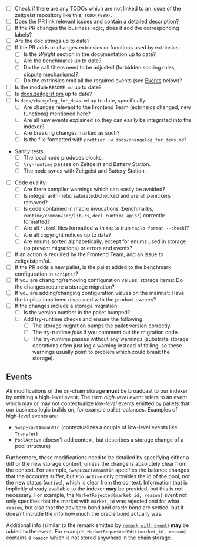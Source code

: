 - [ ] Check if there are any TODOs which are not linked to an issue of the
      zeitgeist repository like this: `TODO(#999)`.
- [ ] Does the PR link relevant issues and contain a detailed description?
- [ ] If the PR changes the business logic, does it add the corresponding
      labels?
- [ ] Are the doc strings up to date?
- [ ] If the PR adds or changes extrinsics or functions used by extrinsics:
  - [ ] Is the _Weight_ section in the documentation up to date?
  - [ ] Are the benchmarks up to date?
  - [ ] Do the call filters need to be adjusted (forbidden scoring rules,
        dispute mechanisms)?
  - [ ] Do the extrinsics emit all the required events (see [Events](#events)
        below)?
- [ ] Is the module `README.md` up to date?
- [ ] Is [docs.zeitgeist.pm] up to date?
- [ ] Is `docs/changelog_for_devs.md` up to date, specifically:
  - [ ] Are changes relevant to the Frontend Team (extrinsics changed, new
        functions) mentioned here?
  - [ ] Are all new events explained so they can easily be integrated into the
        indexer?
  - [ ] Are breaking changes marked as such?
  - [ ] Is the file formatted with `prettier -w docs/changelog_for_devs.md`?
- Sanity tests:
  - [ ] The local node produces blocks.
  - [ ] `try-runtime` passes on Zeitgeist and Battery Station.
  - [ ] The node syncs with Zeitgeist and Battery Station.
- [ ] Code quality:
  - [ ] Are there compiler warnings which can easily be avoided?
  - [ ] Is integer arithmetic saturated/checked and are all panickers removed?
  - [ ] Is code contained in macro invocations (benchmarks,
        `runtime/common/src/lib.rs`, `decl_runtime_apis!`) correctly formatted?
  - [ ] Are all `*.toml` files formatted with `taplo` (run
        `taplo format --check`)?
  - [ ] Are all copyright notices up to date?
  - [ ] Are enums sorted alphabetically, except for enums used in storage (to
        prevent migrations) or errors and events?
- [ ] If an action is required by the Frontend Team, add an issue to
      zeitgeistpm/ui.
- [ ] If the PR adds a new pallet, is the pallet added to the benchmark
      configuration in `scripts/`?
- [ ] If you are changing/removing configuration values, storage items: Do the
      changes require a storage migration?
- [ ] If you are adding/changing configuration values on the mainnet: Have the
      implications been discussed with the product owners?
- [ ] If the changes include a storage migration:
  - [ ] Is the version number in the pallet bumped?
  - [ ] Add try-runtime checks and ensure the following:
    - [ ] The storage migration bumps the pallet version correctly.
    - [ ] The try-runtime _fails_ if you comment out the migration code.
    - [ ] The try-runtime passes without any warnings (substrate storage
          operations often just log a warning instead of failing, so these
          warnings usually point to problem which could break the storage).

## Events

_All_ modifications of the on-chain storage **must** be broadcast to our indexer
by emitting a high-level event. The term _high-level_ event refers to an event
which may or may not contextualize _low-level_ events emitted by pallets that
our business logic builds on, for example pallet-balances. Examples of
high-level events are:

- `SwapExactAmountIn` (contextualizes a couple of low-level events like
  `Transfer`)
- `PoolActive` (doesn't add context, but describes a storage change of a pool
  structure)

Furthermore, these modifications need to be detailed by specifying either a diff
or the new storage content, unless the change is absolutely clear from the
context. For example, `SwapExactAmountIn` specifies the balance changes that the
accounts suffer, but `PoolActive` only provides the id of the pool, _not_ the
new status (`Active`), which is clear from the context. Information that is
implicitly already available to the indexer **may** be provided, but this is not
necessary. For example, the `MarketRejected(market_id, reason)` event not only
specifies that the market with `market_id` was rejected and for what `reason`,
but also that the advisory bond and oracle bond are settled, but it doesn't
include the info how much the oracle bond actually was.

Additional info (similar to the remark emitted by
[`remark_with_event`](https://github.com/paritytech/substrate/blob/6a504b063cf66351b6e352ef18cc18d49146487b/frame/system/src/lib.rs#L488-L499))
**may** be added to the event. For example,
`MarketRequestedEdit(market_id, reason)` contains a `reason` which is not stored
anywhere in the chain storage.

[docs.zeitgeist.pm]: docs.zeitgeist.pm
